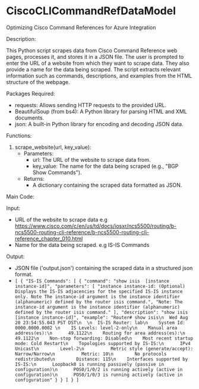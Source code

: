 # CiscoCLICommandRefDataModel
Optimizing Cisco Command References for Azure Integration

Description:

This Python script scrapes data from Cisco Command Reference web pages, processes it, and stores it in a JSON file. The user is prompted to enter the URL of a website from which they want to scrape data. They  also provide a name for the data being scraped. The script extracts relevant information such as commands, descriptions, and examples from the HTML structure of the webpage.

Packages Required:
- requests: Allows sending HTTP requests to the provided URL.
- BeautifulSoup (from bs4): A Python library for parsing HTML and XML documents.
- json: A built-in Python library for encoding and decoding JSON data.

Functions:

1. scrape_website(url, key_value):
    - Parameters:
        - url: The URL of the website to scrape data from.
        - key_value: The name for the data being scraped (e.g., "BGP Show Commands").
    - Returns:
        - A dictionary containing the scraped data formatted as JSON.

Main Code:

Input:
- URL of the website to scrape data e.g  https://www.cisco.com/c/en/us/td/docs/iosxr/ncs5500/routing/b-ncs5500-routing-cli-reference/b-ncs5500-routing-cli-reference_chapter_010.html
- Name for the data being scraped.  e.g  IS-IS Commands

Output:
- JSON file ('output.json') containing the scraped data in a structured json format.
- `[
    {
        "IS-IS Commands": [
            {
                "command": "show isis  [instance instance-id]",
                "parameters": [
                    "instance instance-id: (Optional) Displays the IS-IS adjacencies for the specified IS-IS instance only. Note The instance-id argument is the instance identifier (alphanumeric) defined by the router isis command.",
                    "Note: The instance-id argument is the instance identifier (alphanumeric) defined by the router isis command."
                ],
                "description": "show isis [instance instance-id]",
                "example": "Router# show isis\n  Wed Aug 20 23:54:55.043 PST DST\n  \n  IS-IS Router: lab\n    System Id: 0000.0000.0002 \n    IS Levels: level-2-only\n    Manual area address(es):\n      49.1122\n    Routing for area address(es):\n      49.1122\n    Non-stop forwarding: Disabled\n    Most recent startup mode: Cold Restart\n    Topologies supported by IS-IS:\n      IPv4 Unicast\n        Level-2\n          Metric style (generate/accept): Narrow/Narrow\n          Metric: 10\n        No protocols redistributed\n        Distance: 115\n    Interfaces supported by IS-IS:\n      Loopback0 is running passively (passive in configuration)\n      POS0/1/0/2 is running actively (active in configuration)\n      POS0/1/0/3 is running actively (active in configuration"
            }
           }
  ]
  }
  ] `


